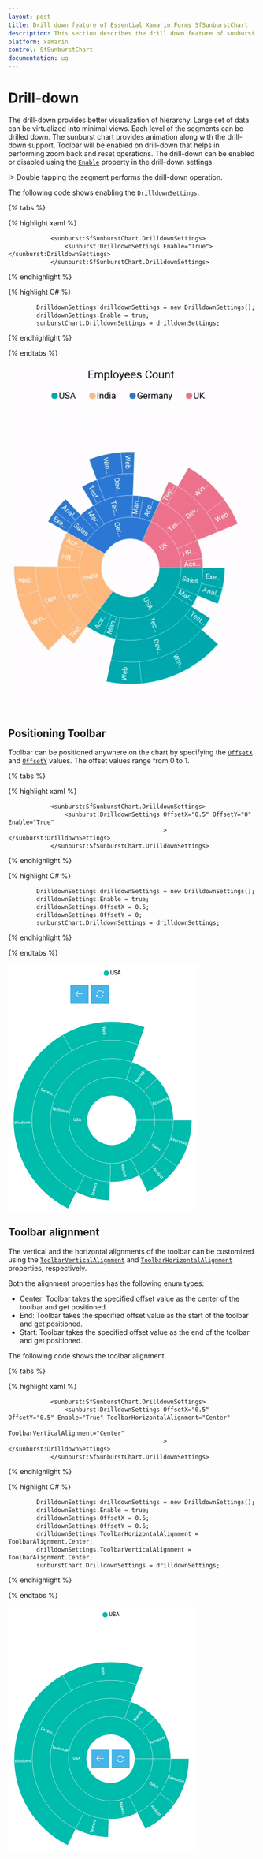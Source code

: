 ```yaml
---
layout: post
title: Drill down feature of Essential Xamarin.Forms SfSunburstChart
description: This section describes the drill down feature of sunburst chart.
platform: xamarin
control: SfSunburstChart
documentation: ug
---
```


# Drill-down

The drill-down provides better visualization of hierarchy. Large set of data can be virtualized into minimal views. Each level of the segments can be drilled down. The sunburst chart provides animation along with the drill-down support. Toolbar will be enabled on drill-down that helps in performing zoom back and reset operations. The drill-down can be enabled or disabled using the [`Enable`](https://help.syncfusion.com/cr/cref_files/xamarin/Syncfusion.SfSunburstChart.XForms~Syncfusion.SfSunburstChart.XForms.DrilldownSettings~Enable.html) property in the drill-down settings.

I>  Double tapping the segment performs the drill-down operation.

The following code shows enabling the [`DrilldownSettings`](https://help.syncfusion.com/cr/cref_files/xamarin/Syncfusion.SfSunburstChart.XForms~Syncfusion.SfSunburstChart.XForms.SfSunburstChart~DrilldownSettings.html).

{% tabs %} 

{% highlight xaml %}

                <sunburst:SfSunburstChart.DrilldownSettings>
                    <sunburst:DrilldownSettings Enable="True"></sunburst:DrilldownSettings>
                </sunburst:SfSunburstChart.DrilldownSettings>   


{% endhighlight %}

{% highlight C# %} 

            DrilldownSettings drilldownSettings = new DrilldownSettings();
            drilldownSettings.Enable = true;
            sunburstChart.DrilldownSettings = drilldownSettings;

{% endhighlight %}

{% endtabs %} 

![](Drilldown_images/Drilldown.gif)

## Positioning Toolbar

Toolbar can be positioned anywhere on the chart by specifying the [`OffsetX`](https://help.syncfusion.com/cr/cref_files/xamarin/Syncfusion.SfSunburstChart.XForms~Syncfusion.SfSunburstChart.XForms.DrilldownSettings~OffsetX.html) and [`OffsetY`](https://help.syncfusion.com/cr/cref_files/xamarin/Syncfusion.SfSunburstChart.XForms~Syncfusion.SfSunburstChart.XForms.DrilldownSettings~OffsetY.html) values. The offset values range from 0 to 1.

{% tabs %} 

{% highlight xaml %}

                <sunburst:SfSunburstChart.DrilldownSettings>
                    <sunburst:DrilldownSettings OffsetX="0.5" OffsetY="0" Enable="True"
                                                ></sunburst:DrilldownSettings>
                </sunburst:SfSunburstChart.DrilldownSettings>  


{% endhighlight %}

{% highlight C# %} 

            DrilldownSettings drilldownSettings = new DrilldownSettings();
            drilldownSettings.Enable = true;
            drilldownSettings.OffsetX = 0.5;
            drilldownSettings.OffsetY = 0;
            sunburstChart.DrilldownSettings = drilldownSettings;

{% endhighlight %}

{% endtabs %} 

![](Drilldown_images/Offset.png)

## Toolbar alignment 

The vertical and the horizontal alignments of the toolbar can be customized using the [`ToolbarVerticalAlignment`](https://help.syncfusion.com/cr/cref_files/xamarin/Syncfusion.SfSunburstChart.XForms~Syncfusion.SfSunburstChart.XForms.DrilldownSettings~ToolbarVerticalAlignment.html) and [`ToolbarHorizontalAlignment`](https://help.syncfusion.com/cr/cref_files/xamarin/Syncfusion.SfSunburstChart.XForms~Syncfusion.SfSunburstChart.XForms.DrilldownSettings~ToolbarHorizontalAlignment.html) properties, respectively.

Both the alignment properties has the following enum types:

* Center: Toolbar takes the specified offset value as the center of the toolbar and get positioned.
* End: Toolbar takes the specified offset value as the start of the toolbar and get positioned.
* Start: Toolbar takes the specified offset value as the end of the toolbar and get positioned.

The following code shows the toolbar alignment.

{% tabs %} 

{% highlight xaml %}

                <sunburst:SfSunburstChart.DrilldownSettings>
                    <sunburst:DrilldownSettings OffsetX="0.5" OffsetY="0.5" Enable="True" ToolbarHorizontalAlignment="Center"
                                                ToolbarVerticalAlignment="Center"
                                                ></sunburst:DrilldownSettings>
                </sunburst:SfSunburstChart.DrilldownSettings>

{% endhighlight %}

{% highlight C# %} 

            DrilldownSettings drilldownSettings = new DrilldownSettings();
            drilldownSettings.Enable = true;
            drilldownSettings.OffsetX = 0.5;
            drilldownSettings.OffsetY = 0.5;
            drilldownSettings.ToolbarHorizontalAlignment = ToolbarAlignment.Center;
            drilldownSettings.ToolbarVerticalAlignment = ToolbarAlignment.Center;
            sunburstChart.DrilldownSettings = drilldownSettings;


{% endhighlight %}

{% endtabs %} 

![](Drilldown_images/ToolbarAlignment.png)

